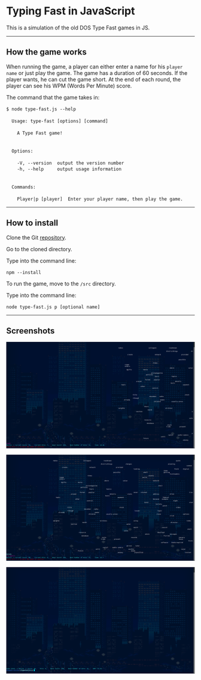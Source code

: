 # Typing Fast in JavaScript
This is a simulation of the old DOS Type Fast games in JS.

---

## How the game works

When running the game, a player can either enter a name for his `player name` or just play the game. The game has a duration of 60 seconds. If the player wants, he can cut the game short. At the end of each round, the player can see his WPM (Words Per Minute) score.

The command that the game takes in:

	$ node type-fast.js --help

	  Usage: type-fast [options] [command]

	  	A Type Fast game!


	  Options:

    	-V, --version  output the version number
    	-h, --help     output usage information


	  Commands:

    	Player|p [player]  Enter your player name, then play the game.


---

## How to install

Clone the Git [repository](https://github.com/Anarcroth/type-fast-js.git).

Go to the cloned directory.

Type into the command line:

	npm --install

To run the game, move to the `/src` directory.

Type into the command line:

	node type-fast.js p [optional name]


---

## Screenshots

![scr1](./screenshots/scr1.png  "scr1")

![scr2](./screenshots/scr2.png  "scr2")

![scr3](./screenshots/scr3.png "scr3")
